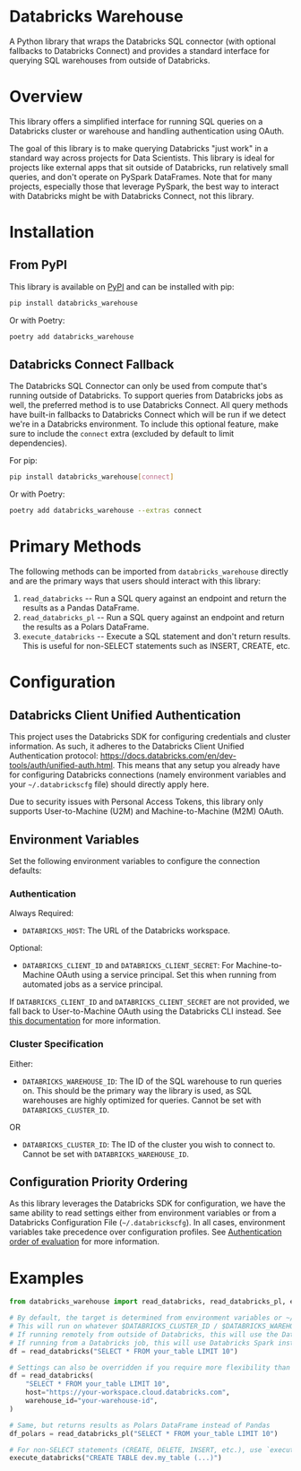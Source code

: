 # Databricks Warehouse

A Python library that wraps the Databricks SQL connector (with optional fallbacks to Databricks Connect) and provides a standard interface for querying SQL warehouses from outside of Databricks.


# Overview

This library offers a simplified interface for running SQL queries on a Databricks cluster or warehouse and handling authentication using OAuth.

The goal of this library is to make querying Databricks "just work" in a standard way across projects for Data Scientists.  This library is ideal for projects like external apps that sit outside of Databricks, run relatively small queries, and don't operate on PySpark DataFrames.  Note that for many projects, especially those that leverage PySpark, the best way to interact with Databricks might be with Databricks Connect, not this library.


# Installation


## From PyPI

This library is available on [PyPI](https://pypi.org/project/databricks_warehouse) and can be installed with pip:

```bash
pip install databricks_warehouse
```

Or with Poetry:

```bash
poetry add databricks_warehouse
```

## Databricks Connect Fallback

The Databricks SQL Connector can only be used from compute that's running outside of Databricks.  To support queries from Databricks jobs as well, the preferred method is to use Databricks Connect.  All query methods have built-in fallbacks to Databricks Connect which will be run if we detect we're in a Databricks environment.  To include this optional feature, make sure to include the `connect` extra (excluded by default to limit dependencies).

For pip:

```bash
pip install databricks_warehouse[connect]
```

Or with Poetry:

```bash
poetry add databricks_warehouse --extras connect
```

# Primary Methods

The following methods can be imported from `databricks_warehouse` directly and are the primary ways that users should interact with this library:

1. `read_databricks` -- Run a SQL query against an endpoint and return the results as a Pandas DataFrame.
2. `read_databricks_pl` -- Run a SQL query against an endpoint and return the results as a Polars DataFrame.
3. `execute_databricks` -- Execute a SQL statement and don't return results.  This is useful for non-SELECT statements such as INSERT, CREATE, etc.


# Configuration


## Databricks Client Unified Authentication

This project uses the Databricks SDK for configuring credentials and cluster information.  As such, it adheres to the Databricks Client Unified Authentication protocol: https://docs.databricks.com/en/dev-tools/auth/unified-auth.html.  This means that any setup you already have for configuring Databricks connections (namely environment variables and your `~/.databrickscfg` file) should directly apply here.

Due to security issues with Personal Access Tokens, this library only supports User-to-Machine (U2M) and Machine-to-Machine (M2M) OAuth.


## Environment Variables

Set the following environment variables to configure the connection defaults:

### Authentication

Always Required:
- `DATABRICKS_HOST`: The URL of the Databricks workspace.

Optional:
- `DATABRICKS_CLIENT_ID` and `DATABRICKS_CLIENT_SECRET`: For Machine-to-Machine OAuth using a service principal.  Set this when running from automated jobs as a service principal.

If `DATABRICKS_CLIENT_ID` and `DATABRICKS_CLIENT_SECRET` are not provided, we fall back to User-to-Machine OAuth using the Databricks CLI instead.  See [this documentation](https://docs.databricks.com/en/dev-tools/cli/authentication.html#oauth-user-to-machine-u2m-authentication) for more information.

### Cluster Specification

Either:

- `DATABRICKS_WAREHOUSE_ID`: The ID of the SQL warehouse to run queries on.  This should be the primary way the library is used, as SQL warehouses are highly optimized for queries.  Cannot be set with `DATABRICKS_CLUSTER_ID`.

OR 

- `DATABRICKS_CLUSTER_ID`: The ID of the cluster you wish to connect to.  Cannot be set with `DATABRICKS_WAREHOUSE_ID`.

## Configuration Priority Ordering

As this library leverages the Databricks SDK for configuration, we have the same ability to read settings either from environment variables or from a Databricks Configuration File (`~/.databrickscfg`).  In all cases, environment variables take precedence over configuration profiles.  See [Authentication order of evaluation](https://docs.databricks.com/en/dev-tools/cli/authentication.html#authentication-order-of-evaluation) for more information.


# Examples


```python
from databricks_warehouse import read_databricks, read_databricks_pl, execute_databricks

# By default, the target is determined from environment variables or ~/.databrickscfg settings.
# This will run on whatever $DATABRICKS_CLUSTER_ID / $DATABRICKS_WAREHOUSE_ID specify.
# If running remotely from outside of Databricks, this will use the Databricks SQL Connector.
# If running from a Databricks job, this will use Databricks Spark instead.
df = read_databricks("SELECT * FROM your_table LIMIT 10")

# Settings can also be overridden if you require more flexibility than environment variables allow
df = read_databricks(
    "SELECT * FROM your_table LIMIT 10",
    host="https://your-workspace.cloud.databricks.com",
    warehouse_id="your-warehouse-id",
)

# Same, but returns results as Polars DataFrame instead of Pandas
df_polars = read_databricks_pl("SELECT * FROM your_table LIMIT 10")

# For non-SELECT statements (CREATE, DELETE, INSERT, etc.), use `execute_databricks` instead
execute_databricks("CREATE TABLE dev.my_table (...)")
```
